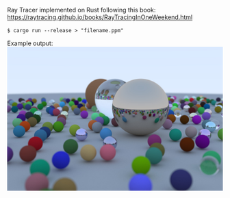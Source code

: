 Ray Tracer implemented on Rust following this book: https://raytracing.github.io/books/RayTracingInOneWeekend.html

```console
$ cargo run --release > "filename.ppm"
```

Example output:
![Alt text](./final_image.jpg)
